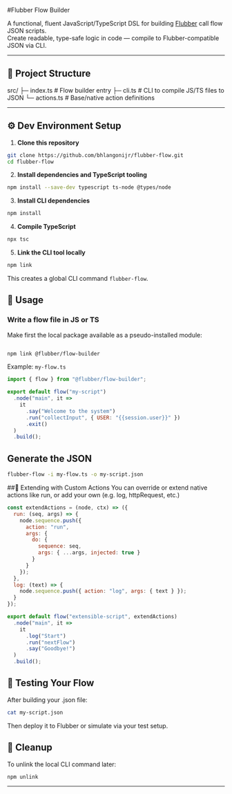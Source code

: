 #Flubber Flow Builder

A functional, fluent JavaScript/TypeScript DSL for building [Flubber](https://github.com/bhlangonijr/flubber) call flow JSON scripts.  
Create readable, type-safe logic in code — compile to Flubber-compatible JSON via CLI.

---

## 📁 Project Structure

src/
├─ index.ts # Flow builder entry
├─ cli.ts # CLI to compile JS/TS files to JSON
└─ actions.ts # Base/native action definitions

---

## ⚙️ Dev Environment Setup

1. **Clone this repository**

```bash
git clone https://github.com/bhlangonijr/flubber-flow.git
cd flubber-flow
```

2. **Install dependencies and TypeScript tooling**

```bash
npm install --save-dev typescript ts-node @types/node
```

3. **Install CLI dependencies**

```bash
npm install
```

4. **Compile TypeScript**

```bash
npx tsc
```

5. **Link the CLI tool locally**

```bash
npm link
```

This creates a global CLI command `flubber-flow`.


## 🚀 Usage
### Write a flow file in JS or TS

Make first the local package available as a pseudo-installed module:
```bash

npm link @flubber/flow-builder
```

Example: `my-flow.ts`
```javascript
import { flow } from "@flubber/flow-builder";

export default flow("my-script")
  .node("main", it =>
    it
      .say("Welcome to the system")
      .run("collectInput", { USER: "{{session.user}}" })
      .exit()
  )
  .build();
```

## Generate the JSON

```bash
flubber-flow -i my-flow.ts -o my-script.json
```

##🔌 Extending with Custom Actions
You can override or extend native actions like run, or add your own (e.g. log, httpRequest, etc.)

```javascript
const extendActions = (node, ctx) => ({
  run: (seq, args) => {
    node.sequence.push({
      action: "run",
      args: {
        do: {
          sequence: seq,
          args: { ...args, injected: true }
        }
      }
    });
  },
  log: (text) => {
    node.sequence.push({ action: "log", args: { text } });
  }
});

export default flow("extensible-script", extendActions)
  .node("main", it =>
    it
      .log("Start")
      .run("nextFlow")
      .say("Goodbye!")
  )
  .build();

 ```
 
## 🧪 Testing Your Flow
After building your .json file:

```bash
cat my-script.json
```
Then deploy it to Flubber or simulate via your test setup.

## 🧼 Cleanup
To unlink the local CLI command later:
```bash
npm unlink
```

---

